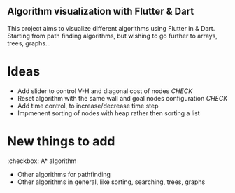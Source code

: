 ## Algorithm visualization with Flutter & Dart

This project aims to visualize different algorithms using Flutter in & Dart. Starting from path finding algorithms, but wishing to go further to arrays, trees, graphs... 



# Ideas

- Add slider to control V-H and diagonal cost of nodes *CHECK*
- Reset algorithm with the same wall and goal nodes configuration *CHECK*
- Add time control, to increase/decrease time step
- Impmenent sorting of nodes with heap rather then sorting a list

# New things to add

:checkbox: A* algorithm
-  Other algorithms for pathfinding
-  Other algorithms in general, like sorting, searching, trees, graphs


